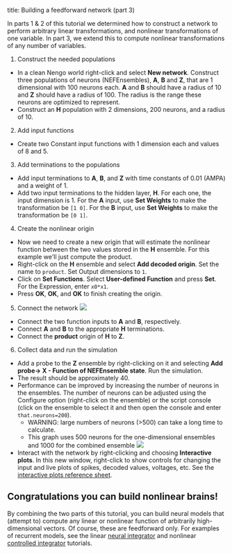 title: Building a feedforward network (part 3)

In parts 1 & 2 of this tutorial we determined how to construct a network to
perform arbitrary linear transformations, and nonlinear transformations of one
variable. In part 3, we extend this to compute nonlinear transformations of
any number of variables.

1. Construct the needed populations

  * In a clean Nengo world right-click and select **New network**. Construct three populations of neurons (NEFEnsembles), **A**, **B** and **Z**, that are 1 dimensional with 100 neurons each. **A** and **B** should have a radius of 10 and **Z** should have a radius of 100. The radius is the range these neurons are optimized to represent.
  * Construct an **H** population with 2 dimensions, 200 neurons, and a radius of 10.

2. Add input functions

  * Create two Constant input functions with 1 dimension each and values of 8 and 5.

3. Add terminations to the populations

  * Add input terminations to **A**, **B**, and **Z** with time constants of 0.01 (AMPA) and a weight of 1.
  * Add two input terminations to the hidden layer, **H**. For each one, the input dimension is 1. For the **A** input, use **Set Weights** to make the transformation be `[1 0]`. For the **B** input, use **Set Weights** to make the transformation be `[0 1]`.

4. Create the nonlinear origin

  * Now we need to create a new origin that will estimate the nonlinear function between the two values stored in the **H** ensemble. For this example we'll just compute the product.
  * Right-click on the **H** ensemble and select **Add decoded origin**. Set the name to `product`. Set Output dimensions to `1`.
  * Click on **Set Functions**. Select **User-defined Function** and press **Set**. For the Expression, enter `x0*x1`.
  * Press **OK**, **OK**, and **OK** to finish creating the origin.

5. Connect the network ![](?q=system/files/p3-7.png)

  * Connect the two function inputs to **A** and **B**, respectively.
  * Connect **A** and **B** to the appropriate **H** terminations.
  * Connect the **product** origin of **H** to **Z**.

6. Collect data and run the simulation

  * Add a probe to the **Z** ensemble by right-clicking on it and selecting **Add probe-> X - Function of NEFEnsemble state**. Run the simulation.
  * The result should be approximately 40.
  * Performance can be improved by increasing the number of neurons in the ensembles. The number of neurons can be adjusted using the Configure option (right-click on the ensemble) or the script console (click on the ensemble to select it and then open the console and enter `that.neurons=200`). 
    * WARNING: large numbers of neurons (>500) can take a long time to calculate. 
    * This graph uses 500 neurons for the one-dimensional ensembles and 1000 for the combined ensemble ![](?q=system/files/p3-9.png)
  * Interact with the network by right-clicking and choosing **Interactive plots**. In this new window, right-click to show controls for changing the input and live plots of spikes, decoded values, voltages, etc. See the [interactive plots reference sheet](?q=node/594).

## Congratulations you can build nonlinear brains!

By combining the two parts of this tutorial, you can build neural models that
(attempt to) compute any linear or nonlinear function of arbitrarily high-
dimensional vectors. Of course, these are feedforward only. For examples of
recurrent models, see the linear [neural integrator](?q=node/588) and
nonlinear [controlled integrator](?q=node/589) tutorials.


